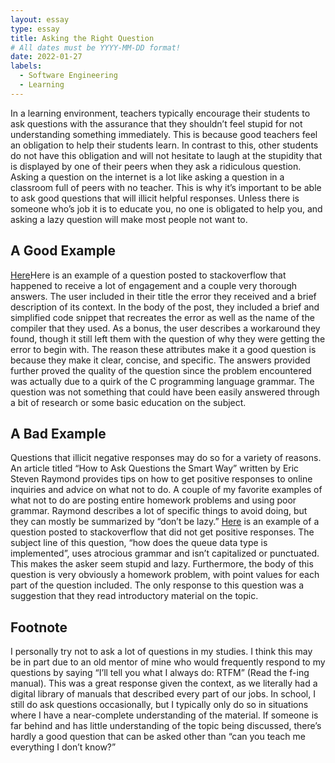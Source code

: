 ```yaml
---
layout: essay
type: essay
title: Asking the Right Question
# All dates must be YYYY-MM-DD format!
date: 2022-01-27
labels:
  - Software Engineering
  - Learning
---
```


In a learning environment, teachers typically encourage their students to ask questions with the assurance that they shouldn’t feel stupid for not understanding something immediately. This is because good teachers feel an obligation to help their students learn. In contrast to this, other students do not have this obligation and will not hesitate to laugh at the stupidity that is displayed by one of their peers when they ask a ridiculous question. Asking a question on the internet is a lot like asking a question in a classroom full of peers with no teacher. This is why it’s important to be able to ask good questions that will illicit helpful responses. Unless there is someone who’s job it is to educate you, no one is obligated to help you, and asking a lazy question will make most people not want to.
<h2>A Good Example</h2>
<a href="https://stackoverflow.com/questions/18496282/why-do-i-get-a-label-can-only-be-part-of-a-statement-and-a-declaration-is-not-a/18496437#18496437">Here</a>Here is an example of a question posted to stackoverflow that happened to receive a lot of engagement and a couple very thorough answers. The user included in their title the error they received and a brief description of its context. In the body of the post, they included a brief and simplified code snippet that recreates the error as well as the name of the compiler that they used. As a bonus, the user describes a workaround they found, though it still left them with the question of why they were getting the error to begin with. The reason these attributes make it a good question is because they make it clear, concise, and specific. The answers provided further proved the quality of the question since the problem encountered was actually due to a quirk of the C programming language grammar. The question was not something that could have been easily answered through a bit of research or some basic education on the subject.
<h2>A Bad Example</h2>
Questions that illicit negative responses may do so for a variety of reasons. An article titled “How to Ask Questions the Smart Way” written by Eric Steven Raymond provides tips on how to get positive responses to online inquiries and advice on what not to do. A couple of my favorite examples of what not to do are posting entire homework problems and using poor grammar. Raymond describes a lot of specific things to avoid doing, but they can mostly be summarized by “don’t be lazy.” <a href="https://stackoverflow.com/questions/70889160/how-does-the-queue-data-type-is-implemented">Here</a> is an example of a question posted to stackoverflow that did not get positive responses. The subject line of this question, “how does the queue data type is implemented”, uses atrocious grammar and isn’t capitalized or punctuated. This makes the asker seem stupid and lazy. Furthermore, the body of this question is very obviously a homework problem, with point values for each part of the question included. The only response to this question was a suggestion that they read introductory material on the topic.
<h2>Footnote</h2>
I personally try not to ask a lot of questions in my studies. I think this may be in part due to an old mentor of mine who would frequently respond to my questions by saying “I’ll tell you what I always do: RTFM” (Read the f-ing manual). This was a great response given the context, as we literally had a digital library of manuals that described every part of our jobs. In school, I still do ask questions occasionally, but I typically only do so in situations where I have a near-complete understanding of the material. If someone is far behind and has little understanding of the topic being discussed, there’s hardly a good question that can be asked other than “can you teach me everything I don’t know?”
